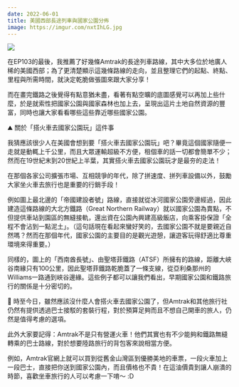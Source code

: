 ```yaml
---
date: 2022-06-01
title: 美國西部長途列車與國家公園分佈
image: https://imgur.com/nxtIhLG.jpg
---
```

![](https://imgur.com/nxtIhLG.jpg)

在EP103的最後，我推薦了好幾條Amtrak的長途列車路線，其中大多位於地廣人稀的美國西部；為了更清楚顯示這幾條路線的走向，並且整理它們的起點、終點、里程與所需時間，就決定乾脆做張圖來跟大家分享！

而在畫完鐵路之後覺得有點意猶未盡，看著有點空曠的底圖感覺可以再加上些什麼，於是就索性把國家公園與國家森林也加上去，呈現出這片土地自然資源的豐富，同時也讓大家看看哪些這些靠近哪些國家公園。

⛰️ 關於「搭火車去國家公園玩」這件事

我猜應該很少人在美國會想到要「搭火車去國家公園玩」吧？畢竟這個國家隨便一走就是動輒上千公里，而且大眾運輸超級不方便，租個車的話一切都會簡單不少；然而在19世紀末到20世紀上半葉，其實搭火車去國家公園玩才是最夯的走法！

在那個各家公司擴張市場、互相競爭的年代，除了拼速度、拼列車設備以外，鼓勵大家坐火車去旅行也是重要的行銷手段！

例如圖上最北邊的「帝國建設者號」路線，直接就從冰河國家公園旁邊經過，因此建造這條路線的大北方鐵路（Great Northern Railway）就以國家公園為賣點，不但提供車站到園區的無縫接軌，還出資在公園內興建高級飯店，向乘客掛保證「全程不會沾到一點泥土」。（這句話現在看起來蠻好笑的，去國家公園不就是要親近自然嗎？然而在那個年代，國家公園的主要目的是觀光遊憩，讓遊客玩得舒適比尊重環境來得重要。）

同樣的，圖上的「西南酋長號」、由聖塔菲鐵路（ATSF）所擁有的路線，距離大峽谷南緣只有100公里，因此聖塔菲鐵路乾脆蓋了一條支線，從亞利桑那州的Williams一路通到峽谷邊緣。這些例子都可以讓我們看出，早期國家公園和鐵路旅行的關係是十分密切的。

🚌 時至今日，雖然應該沒什麼人會搭火車去國家公園了，但Amtrak和其他旅行社仍然有提供透過巴士接駁的套裝行程，對於預算足夠而且不想自己開車的旅人，仍然是值得考慮的選項。

此外大家要記得：Amtrak不是只有營運火車！他們其實也有不少能夠和鐵路無縫轉乘的巴士路線，對於想要陸路旅行的背包客來說相當方便。

例如，Amtrak官網上就可以買到從舊金山灣區到優勝美地的車票，一段火車加上一段巴士，直接把你送到國家公園內，而且價格也不貴！在這油價貴到讓人崩潰的時節，喜歡坐車旅行的人可以考慮一下唷～ :D